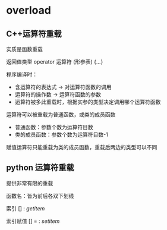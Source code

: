 # overload

## C++运算符重载

实质是函数重载

返回值类型 operator 运算符 \(形参表\) {...}

程序编译时：

* 含运算符的表达式 -&gt; 对运算符函数的调用
* 运算符的操作数 -&gt; 运算符函数的参数
* 运算符被多此重载时，根据实参的类型决定调用哪个运算符函数

运算符可以被重载为普通函数，或类的成员函数

* 普通函数：参数个数为运算符目数
* 类的成员函数：参数个数为运算符目数-1

赋值运算符只能重载为类的成员函数，重载后两边的类型可以不同

## python 运算符重载

提供非常有限的重载

函数名：皆为前后各双下划线

索引 \[\] : _getitem_

索引赋值 \[\] = : _setitem_

